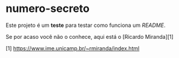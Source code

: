 # numero-secreto

Este projeto é um **teste** para testar como funciona um *README*.

Se por acaso você não o conhece, aqui está o [Ricardo Miranda][1]

[1] https://www.ime.unicamp.br/~rmiranda/index.html
